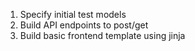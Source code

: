 1. Specify initial test models
2. Build API endpoints to post/get
3. Build basic frontend template using jinja